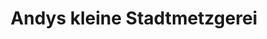 ---
title: "Andys kleine Stadtmetzgerei"
url: /alzenau/andys-kleine-stadtmetzgerei/
shop: Metzgerei
---